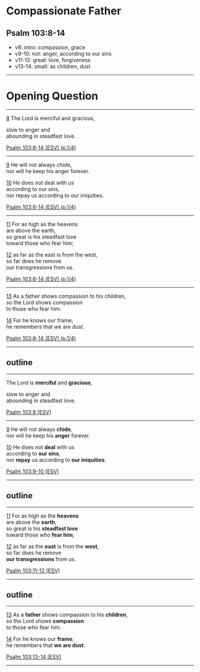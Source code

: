 <!-- .slide: <%= bg("unsplash-Jztmx9yqjBw-stars.jpg") %> id="title" -->
# Compassionate Father
## Psalm 103:8-14

>>>
+ v8: intro: compassion, grace
+ v9-10: not: anger, according to our sins
+ v11-12: great: love, forgiveness
+ v13-14: small: as children, dust

---
<!-- .slide: data-background="white" -->
# Opening **Question**

>>>

******
[8](# "ref")
The Lord is merciful and gracious,

slow to anger and  <br>
abounding in steadfast love.

[Psalm 103:8-14 (ESV) (p.1/4)](# "ref")

******
[9](# "ref") 
He will not always chide, <br>
nor will he keep his anger forever.

[10](# "ref") 
He does not deal with us  <br>
according to our sins, <br>
nor repay us according to our iniquities.

[Psalm 103:8-14 (ESV) (p.1/4)](# "ref")

******
[11](# "ref") 
For as high as the heavens  <br>
are above the earth, <br>
so great is his steadfast love  <br>
toward those who fear him;

[12](# "ref") 
as far as the east is from the west, <br>
so far does he remove  <br>
our transgressions from us.

[Psalm 103:8-14 (ESV) (p.1/4)](# "ref")

******
[13](# "ref") 
As a father shows compassion to his children, <br>
so the Lord shows compassion  <br>
to those who fear him.

[14](# "ref") 
For he knows our frame; <br>
he remembers that we are dust.

[Psalm 103:8-14 (ESV) (p.1/4)](# "ref")

---
## outline

---
The Lord is **merciful** and **gracious**,

slow to anger and  <br>
abounding in steadfast love.

[Psalm 103:8 (ESV)](# "ref")

---
[9](# "ref")
He will not always **chide**, <br>
nor will he keep his **anger** forever.

[10](# "ref") 
He does not **deal** with us  <br>
according to **our sins**, <br>
nor **repay** us according to **our iniquities**.

[Psalm 103:9-10 (ESV)](# "ref")

---
## outline

---
[11](# "ref") 
For as high as the **heavens**  <br>
are above the **earth**, <br>
so great is his **steadfast love**  <br>
toward those who **fear him**;

[12](# "ref") 
as far as the **east** is from the **west**, <br>
so far does he remove  <br>
**our transgressions** from us.

[Psalm 103:11-12 (ESV)](# "ref")

---
## outline

---
[13](# "ref") 
As a **father** shows compassion to his **children**, <br>
so the Lord shows **compassion**  <br>
to those who fear him.

[14](# "ref") 
For he knows our **frame**; <br>
he remembers that **we are dust**.

[Psalm 103:13-14 (ESV)](# "ref")

---
